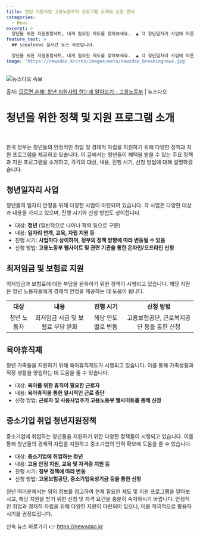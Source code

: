 ```yaml
---
title: 청년 지원사업 고용노동부의 프로그램 소개와 신청 안내
categories:
  - News
excerpt: >
  청년을 위한 지원종합세트, 내게 필요한 제도를 찾아보세요.  ▲ 각 청년일자리 사업에 따른 대상 및 내용, …
feature_text: >
  ## seoulnews 실시간 뉴스 속보입니다.

  청년을 위한 지원종합세트, 내게 필요한 제도를 찾아보세요.  ▲ 각 청년일자리 사업에 따른 대상 및 내용, …
image: 'https://newsdao.kr/res/images/meta/newsdao_breakingnews.jpg'
---
```


![뉴스다오 속보](https://newsdao.kr/res/images/meta/newsdao_breakingnews.jpg)

<p>출처: <a href="https://newsdao.kr/3783" rel="dofollow">모르면 손해! 청년 지원사업 한눈에 알아보기 - 고용노동부</a> | 뉴스다오</p>

<h1>청년을 위한 정책 및 지원 프로그램 소개</h1>
<p data-ke-size="size16">&nbsp;</p>
한국 정부는 청년들의 안정적인 취업 및 경제적 자립을 지원하기 위해 다양한 정책과 지원 프로그램을 제공하고 있습니다. 이 글에서는 청년들이 혜택을 받을 수 있는 주요 정책과 지원 프로그램을 소개하고, 각각의 대상, 내용, 진행 시기, 신청 방법에 대해 설명하겠습니다.

<h2 data-ke-size="size26">청년일자리 사업</h2>
청년들의 일자리 안정을 위해 다양한 사업이 마련되어 있습니다. 각 사업은 다양한 대상과 내용을 가지고 있으며, 진행 시기와 신청 방법도 상이합니다.

<ul>
  <li>대상: <b>청년</b> (일반적으로 나이나 학력 등으로 구분)</li>
  <li>내용: <b>일자리 연계, 교육, 자립 지원 등</b></li>
  <li>진행 시기: <b>사업마다 상이하며, 정부의 정책 방향에 따라 변동될 수 있음</b></li>
  <li>신청 방법: <b>고용노동부 웹사이트 및 관련 기관을 통한 온라인/오프라인 신청</b></li>
</ul>

<h2 data-ke-size="size26">최저임금 및 보험료 지원</h2>
최저임금과 보험료에 대한 부담을 완화하기 위한 정책이 시행되고 있습니다. 해당 지원은 청년 노동자들에게 경제적 안정을 제공하는 데 도움이 됩니다.

<table>
  <tr>
    <td style="text-align: center; height: 17px;"><b>대상</b></td>
    <td style="text-align: center; height: 17px;"><b>내용</b></td>
    <td style="text-align: center; height: 17px;"><b>진행 시기</b></td>
    <td style="text-align: center; height: 17px;"><b>신청 방법</b></td>
  </tr>
  <tr>
    <td style="text-align: center; height: 17px;">청년 노동자</td>
    <td style="text-align: center; height: 17px;">최저임금 시급 및 보험료 부담 완화</td>
    <td style="text-align: center; height: 17px;">해당 연도 별로 변동</td>
    <td style="text-align: center; height: 17px;">고용보험공단, 근로복지공단 등을 통한 신청</td>
  </tr>
</table>

<h2 data-ke-size="size26">육아휴직제</h2>
청년 가족들을 지원하기 위해 육아휴직제도가 시행되고 있습니다. 이를 통해 가족생활과 직장 생활을 양립하는 데 도움을 줄 수 있습니다.

<ul>
  <li>대상: <b>육아를 위한 휴직이 필요한 근로자</b></li>
  <li>내용: <b>육아휴직을 통한 일시적인 근로 중단</b></li>
  <li>신청 방법: <b>근로자 및 사용사업주가 고용노동부 웹사이트를 통해 신청</b></li>
</ul>

<h2 data-ke-size="size26">중소기업 취업 청년지원정책</h2>
중소기업에 취업하는 청년들을 지원하기 위한 다양한 정책들이 시행되고 있습니다. 이를 통해 청년들의 경제적 자립을 지원하고 중소기업의 인력 확보에 도움을 줄 수 있습니다.

<ul>
  <li>대상: <b>중소기업에 취업하는 청년</b></li>
  <li>내용: <b>고용 안정 지원, 교육 및 자격증 지원 등</b></li>
  <li>진행 시기: <b>정부 정책에 따라 변동</b></li>
  <li>신청 방법: <b>고용보험공단, 중소기업육성기금 등을 통한 신청</b></li>
</ul>

청년 여러분께서는 위의 정보를 참고하여 현재 필요한 제도 및 지원 프로그램을 알아보시고, 해당 지원을 받기 위한 신청 및 자격 요건을 충분히 숙지하시기 바랍니다. 안정적인 취업과 경제적 자립을 위해 다양한 지원이 마련되어 있으니, 이를 적극적으로 활용하시기를 권장드립니다.
<p data-ke-size="size16"></p> 

신속 뉴스 바로가기 👉 <a href="https://newsdao.kr" rel="dofollow">https://newsdao.kr</a>



